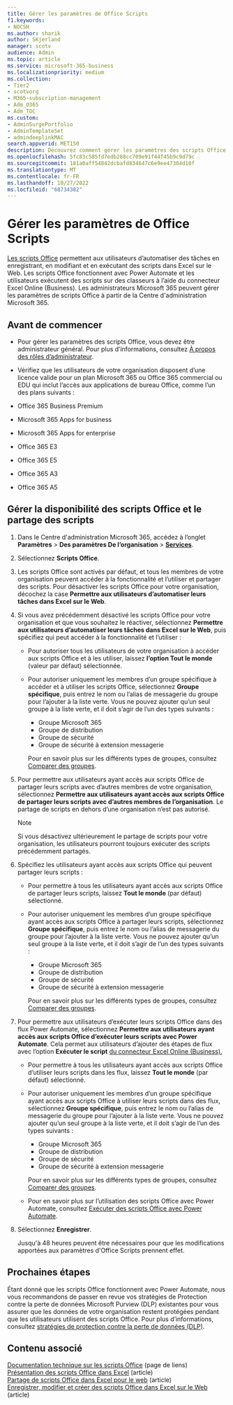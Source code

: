```yaml
---
title: Gérer les paramètres de Office Scripts
f1.keywords:
- NOCSH
ms.author: sharik
author: SKjerland
manager: scotv
audience: Admin
ms.topic: article
ms.service: microsoft-365-business
ms.localizationpriority: medium
ms.collection:
- Tier2
- scotvorg
- M365-subscription-management
- Adm_O365
- Adm_TOC
ms.custom:
- AdminSurgePortfolio
- AdminTemplateSet
- admindeeplinkMAC
search.appverid: MET150
description: Découvrez comment gérer les paramètres des scripts Office pour les utilisateurs de votre organisation.
ms.openlocfilehash: 5fc83c585fd7edb288cc709e91f44f45b9c9d79c
ms.sourcegitcommit: 181a0aff54842dcbafd834647c6e9ee47304d10f
ms.translationtype: MT
ms.contentlocale: fr-FR
ms.lasthandoff: 10/27/2022
ms.locfileid: "68734382"
---
```

# <a name="manage-office-scripts-settings"></a>Gérer les paramètres de Office Scripts

[Les scripts Office](/office/dev/scripts) permettent aux utilisateurs d’automatiser des tâches en enregistrant, en modifiant et en exécutant des scripts dans Excel sur le Web. Les scripts Office fonctionnent avec Power Automate et les utilisateurs exécutent des scripts sur des classeurs à l’aide du connecteur Excel Online (Business). Les administrateurs Microsoft 365 peuvent gérer les paramètres de scripts Office à partir de la Centre d'administration Microsoft 365.

## <a name="before-you-begin"></a>Avant de commencer

- Pour gérer les paramètres des scripts Office, vous devez être administrateur général. Pour plus d’informations, consultez [À propos des rôles d’administrateur](../add-users/about-admin-roles.md).

- Vérifiez que les utilisateurs de votre organisation disposent d’une licence valide pour un plan Microsoft 365 ou Office 365 commercial ou EDU qui inclut l’accès aux applications de bureau Office, comme l’un des plans suivants :

- Office 365 Business Premium
- Microsoft 365 Apps for business
- Microsoft 365 Apps for enterprise
- Office 365 E3
- Office 365 E5
- Office 365 A3
- Office 365 A5

## <a name="manage-availability-of-office-scripts-and-sharing-of-scripts"></a>Gérer la disponibilité des scripts Office et le partage des scripts

1. Dans le Centre d'administration Microsoft 365, accédez à l’onglet **Paramètres** \> **Des paramètres De l’organisation** \> **[Services](https://go.microsoft.com/fwlink/p/?linkid=2053743)**.

2. Sélectionnez **Scripts Office**.

3. Les scripts Office sont activés par défaut, et tous les membres de votre organisation peuvent accéder à la fonctionnalité et l’utiliser et partager des scripts. Pour désactiver les scripts Office pour votre organisation, décochez la case **Permettre aux utilisateurs d’automatiser leurs tâches dans Excel sur le Web**.

4. Si vous avez précédemment désactivé les scripts Office pour votre organisation et que vous souhaitez le réactiver, sélectionnez **Permettre aux utilisateurs d’automatiser leurs tâches dans Excel sur le Web**, puis spécifiez qui peut accéder à la fonctionnalité et l’utiliser :

    - Pour autoriser tous les utilisateurs de votre organisation à accéder aux scripts Office et à les utiliser, laissez **l’option Tout le monde** (valeur par défaut) sélectionnée.

    - Pour autoriser uniquement les membres d’un groupe spécifique à accéder et à utiliser les scripts Office, sélectionnez **Groupe spécifique**, puis entrez le nom ou l’alias de messagerie du groupe pour l’ajouter à la liste verte. Vous ne pouvez ajouter qu’un seul groupe à la liste verte, et il doit s’agir de l’un des types suivants :
        - Groupe Microsoft 365
        - Groupe de distribution
        - Groupe de sécurité
        - Groupe de sécurité à extension messagerie

        Pour en savoir plus sur les différents types de groupes, consultez [Comparer des groupes](../create-groups/compare-groups.md).

5. Pour permettre aux utilisateurs ayant accès aux scripts Office de partager leurs scripts avec d’autres membres de votre organisation, sélectionnez **Permettre aux utilisateurs ayant accès aux scripts Office de partager leurs scripts avec d’autres membres de l’organisation**. Le partage de scripts en dehors d’une organisation n’est pas autorisé.

    > [!NOTE]
    > Si vous désactivez ultérieurement le partage de scripts pour votre organisation, les utilisateurs pourront toujours exécuter des scripts précédemment partagés.

6. Spécifiez les utilisateurs ayant accès aux scripts Office qui peuvent partager leurs scripts :

    - Pour permettre à tous les utilisateurs ayant accès aux scripts Office de partager leurs scripts, laissez **Tout le monde** (par défaut) sélectionné.

    - Pour autoriser uniquement les membres d’un groupe spécifique ayant accès aux scripts Office à partager leurs scripts, sélectionnez **Groupe spécifique**, puis entrez le nom ou l’alias de messagerie du groupe pour l’ajouter à la liste verte. Vous ne pouvez ajouter qu’un seul groupe à la liste verte, et il doit s’agir de l’un des types suivants :
        - Groupe Microsoft 365
        - Groupe de distribution
        - Groupe de sécurité
        - Groupe de sécurité à extension messagerie

        Pour en savoir plus sur les différents types de groupes, consultez [Comparer des groupes](../create-groups/compare-groups.md).

7. Pour permettre aux utilisateurs d’exécuter leurs scripts Office dans des flux Power Automate, sélectionnez **Permettre aux utilisateurs ayant accès aux scripts Office d’exécuter leurs scripts avec Power Automate**. Cela permet aux utilisateurs d’ajouter des étapes de flux avec l’option **Exécuter le script** [du connecteur Excel Online (Business).](/connectors/excelonlinebusiness)

    - Pour permettre à tous les utilisateurs ayant accès aux scripts Office d’utiliser leurs scripts dans les flux, laissez **Tout le monde** (par défaut) sélectionné.

    - Pour autoriser uniquement les membres d’un groupe spécifique ayant accès aux scripts Office à utiliser leurs scripts dans des flux, sélectionnez **Groupe spécifique**, puis entrez le nom ou l’alias de messagerie du groupe pour l’ajouter à la liste verte. Vous ne pouvez ajouter qu’un seul groupe à la liste verte, et il doit s’agir de l’un des types suivants :
        - Groupe Microsoft 365
        - Groupe de distribution
        - Groupe de sécurité
        - Groupe de sécurité à extension messagerie

        Pour en savoir plus sur les différents types de groupes, consultez [Comparer des groupes](../create-groups/compare-groups.md).

    - Pour en savoir plus sur l’utilisation des scripts Office avec Power Automate, consultez [Exécuter des scripts Office avec Power Automate](/office/dev/scripts/develop/power-automate-integration).

8. Sélectionnez **Enregistrer**.

    Jusqu'à 48 heures peuvent être nécessaires pour que les modifications apportées aux paramètres d'Office Scripts prennent effet.

## <a name="next-steps"></a>Prochaines étapes

Étant donné que les scripts Office fonctionnent avec Power Automate, nous vous recommandons de passer en revue vos stratégies de Protection contre la perte de données Microsoft Purview (DLP) existantes pour vous assurer que les données de votre organisation restent protégées pendant que les utilisateurs utilisent des scripts Office. Pour plus d’informations, consultez [stratégies de protection contre la perte de données (DLP)](/power-automate/prevent-data-loss).

## <a name="related-content"></a>Contenu associé

[Documentation technique sur les scripts Office](/office/dev/scripts/) (page de liens)\
[Présentation des scripts Office dans Excel](https://support.microsoft.com/office/9fbe283d-adb8-4f13-a75b-a81c6baf163a) (article)\
[Partage de scripts Office dans Excel pour le web](https://support.microsoft.com/office/226eddbc-3a44-4540-acfe-fccda3d1122b) (article)\
[Enregistrer, modifier et créer des scripts Office dans Excel sur le Web](/office/dev/scripts/tutorials/excel-tutorial) (article)
